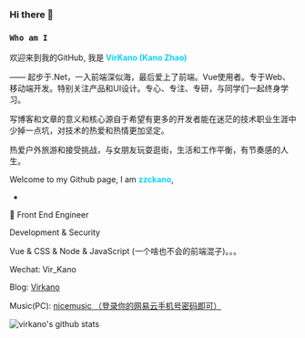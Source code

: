 ### Hi there 👋

### `Who am I`

欢迎来到我的GitHub, 我是<b style="color: #0ed2f7"> **VirKano (Kano Zhao)** </b>

—— 起步于.Net，一入前端深似海，最后爱上了前端。Vue使用者。专于Web、移动端开发。特别关注产品和UI设计。专心、专注、专研，与同学们一起终身学习。

写博客和文章的意义和核心源自于希望有更多的开发者能在迷茫的技术职业生涯中少掉一点坑，对技术的热爱和热情更加坚定。

热爱户外旅游和接受挑战，与女朋友玩耍逛街，生活和工作平衡，有节奏感的人生。

Welcome to my Github page, I am <b style="color: #0ed2f7">**zzckano**</b>,

-

:construction_worker:  Front End Engineer

Development & Security

Vue & CSS & Node & JavaScript (一个啥也不会的前端混子)。。。

Wechat: Vir_Kano

Blog: [Virkano](http://virkano.com)

Music(PC): [nicemusic （登录你的网易云手机号密码即可）](https://www.virkano.com/nicemusic/)

![virkano's github stats](https://github-readme-stats.vercel.app/api?username=Virkano&show_icons=true&theme=onedark)
